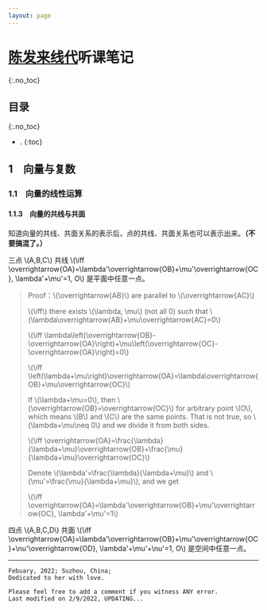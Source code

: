 ```yaml
---
layout: page
---
```


# [陈发来线代](https://www.icourses.cn/sCourse/course_3066.html)听课笔记
{:.no_toc}

## 目录
{:.no_toc}

* .
{:toc}

## 1&emsp;向量与复数

### 1.1&emsp;向量的线性运算

#### 1.1.3&emsp;向量的共线与共面

知道向量的共线、共面关系的表示后，点的共线、共面关系也可以表示出来。**（不要搞混了。）**

三点 \\(A,B,C\\) 共线 \\(\iff \overrightarrow{OA}=\lambda'\overrightarrow{OB}+\mu'\overrightarrow{OC}, \lambda'+\mu'=1, O\\) 是平面中任意一点。

> Proof：\\(\overrightarrow{AB}\\) are parallel to \\(\overrightarrow{AC}\\)
>
> \\(\iff\\) there exists \\(\lambda, \mu\\) (not all 0) such that \\(\lambda\overrightarrow{AB}+\mu\overrightarrow{AC}=0\\)
>
> \\(\iff \lambda\left(\overrightarrow{OB}-\overrightarrow{OA}\right)+\mu\\left(\overrightarrow{OC}-\overrightarrow{OA}\right)=0\\)
>
> \\(\iff \left(\lambda+\mu\right)\overrightarrow{OA}=\lambda\overrightarrow{OB}+\mu\overrightarrow{OC}\\)
>
> If \\(\lambda+\mu=0\\), then \\(\overrightarrow{OB}=\overrightarrow{OC}\\) for arbitrary point \\(O\\), which means \\(B\\) and \\(C\\) are the same points. That is not true, so \\(\lambda+\mu\neq 0\\) and we divide it from both sides.
>
> \\(\iff \overrightarrow{OA}=\frac{\lambda}{\lambda+\mu}\overrightarrow{OB}+\frac{\mu}{\lambda+\mu}\overrightarrow{OC}\\)
>
> Denote \\(\lambda'=\frac{\lambda}{\lambda+\mu}\\) and \\(\mu'=\frac{\mu}{\lambda+\mu}\\), and we get
>
> \\(\iff \overrightarrow{OA}=\lambda'\overrightarrow{OB}+\mu'\overrightarrow{OC}, \lambda'+\mu'=1\\)

四点 \\(A,B,C,D\\) 共面 \\(\iff \overrightarrow{OA}=\lambda'\overrightarrow{OB}+\mu'\overrightarrow{OC}+\nu'\overrightarrow{OD}, \lambda'+\mu'+\nu'=1, O\\) 是空间中任意一点。

<script type="text/tikz">
\begin{tikzpicture}[line cap=round,line join=round,>=triangle 45,x=1cm,y=1cm]
\begin{axis}[
x=1cm,y=1cm,
axis lines=middle,
ymajorgrids=true,
xmajorgrids=true,
xmin=-8.92,
xmax=8.919999999999998,
ymin=-9.040000000000003,
ymax=4.480000000000001,
xtick={-8,-7,...,8},
ytick={-9,-8,...,4},]
\clip(-8.92,-9.04) rectangle (8.92,4.48);
\draw [line width=2pt,domain=-8.92:8.92] plot(\x,{(-0.4528--2.8*\x)/2.64});
\begin{scriptsize}
\draw [fill=ududff] (-1.46,-1.72) circle (2.5pt);
\draw[color=ududff] (-1.3,-1.29) node {$A$};
\draw [fill=ududff] (1.18,1.08) circle (2.5pt);
\draw[color=ududff] (1.34,1.51) node {$B$};
\draw[color=black] (3.94,4.39) node {$f$};
\end{scriptsize}
\end{axis}
\end{tikzpicture}
</script>

---

```text
Febuary, 2022; Suzhou, China;
Dedicated to her with love.

Please feel free to add a comment if you witness ANY error.
Last modified on 2/9/2022, UPDATING...
```
